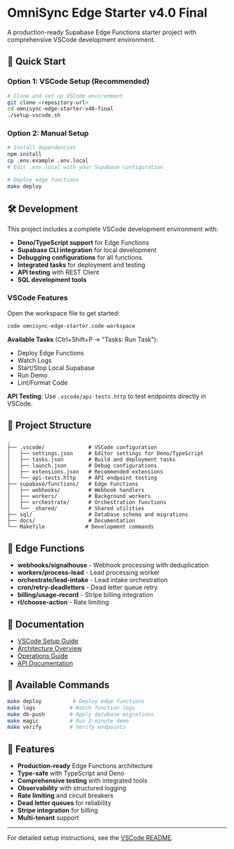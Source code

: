 # OmniSync Edge Starter v4.0 Final

A production-ready Supabase Edge Functions starter project with comprehensive VSCode development environment.

## 🚀 Quick Start

### Option 1: VSCode Setup (Recommended)
```bash
# Clone and set up VSCode environment
git clone <repository-url>
cd omnisync-edge-starter-v40-final
./setup-vscode.sh
```

### Option 2: Manual Setup
```bash
# Install dependencies
npm install
cp .env.example .env.local
# Edit .env.local with your Supabase configuration

# Deploy edge functions
make deploy
```

## 🛠️ Development

This project includes a complete VSCode development environment with:

- **Deno/TypeScript support** for Edge Functions
- **Supabase CLI integration** for local development  
- **Debugging configurations** for all functions
- **Integrated tasks** for deployment and testing
- **API testing** with REST Client
- **SQL development tools**

### VSCode Features

Open the workspace file to get started:
```bash
code omnisync-edge-starter.code-workspace
```

**Available Tasks** (Ctrl+Shift+P → "Tasks: Run Task"):
- Deploy Edge Functions
- Watch Logs  
- Start/Stop Local Supabase
- Run Demo
- Lint/Format Code

**API Testing**: Use `.vscode/api-tests.http` to test endpoints directly in VSCode.

## 📁 Project Structure

```
.
├── .vscode/              # VSCode configuration
│   ├── settings.json     # Editor settings for Deno/TypeScript
│   ├── tasks.json        # Build and deployment tasks
│   ├── launch.json       # Debug configurations
│   ├── extensions.json   # Recommended extensions
│   └── api-tests.http    # API endpoint testing
├── supabase/functions/   # Edge Functions
│   ├── webhooks/         # Webhook handlers
│   ├── workers/          # Background workers
│   ├── orchestrate/      # Orchestration functions
│   └── _shared/          # Shared utilities
├── sql/                  # Database schema and migrations
├── docs/                 # Documentation
└── Makefile             # Development commands
```

## 🎯 Edge Functions

- **webhooks/signalhouse** - Webhook processing with deduplication
- **workers/process-lead** - Lead processing worker
- **orchestrate/lead-intake** - Lead intake orchestration
- **cron/retry-deadletters** - Dead letter queue retry
- **billing/usage-record** - Stripe billing integration
- **rl/choose-action** - Rate limiting

## 📖 Documentation

- [VSCode Setup Guide](.vscode/README.md)
- [Architecture Overview](docs/ARCHITECTURE+SECURITY.md)
- [Operations Guide](docs/OPERATIONS.md)
- [API Documentation](docs/API.md)

## 🔧 Available Commands

```bash
make deploy          # Deploy edge functions
make logs           # Watch function logs
make db-push        # Apply database migrations
make magic          # Run 3-minute demo
make verify         # Verify endpoints
```

## 🌟 Features

- **Production-ready** Edge Functions architecture
- **Type-safe** with TypeScript and Deno
- **Comprehensive testing** with integrated tools
- **Observability** with structured logging
- **Rate limiting** and circuit breakers
- **Dead letter queues** for reliability
- **Stripe integration** for billing
- **Multi-tenant** support

---

For detailed setup instructions, see the [VSCode README](.vscode/README.md).
